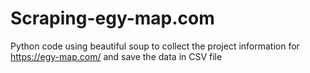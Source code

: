 # Scraping-egy-map.com

Python code using beautiful soup to collect the project information for https://egy-map.com/ and save the data in CSV file
